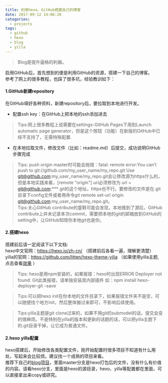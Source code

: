 ```yaml
---
title: 利用hexo、GitHub搭建自己的博客
date: 2017-09-12 14:06:28
categories:
  - projects
tags:
  - github
  - hexo
  - blog
  - yilla
---
```

> Blog是提升逼格的利器。  

启用GitHub后，首先想到的便是利用GitHub的资源，搭建一下自己的博客。  
参考了网上的很多教程，也踩了很多坑，经验教训如下：

#### 1.GitHub新建repository ####

在GitHub填好各种资料，新建repository后，要拉取到本地进行开发。
- 配置ssh key：在GitHub上把本地的ssh添加进去
> Tips:网上很多教程上说需要在settings-GitHub Pages下用到Launch automatic page generator，但是这个按钮（功能）在新版的GitHub中已经不支持了，无需特殊配置.

- 在本地拉取文件，修改文件（比如：readme.md）后提交，成功说明GitHub步骤完成
> Tips: push origin master时可能会抛错：fatal: remote error:You can't push to git://github.com/my_user_name/my_repo.git Use git@github.com:my_user_name/my_repo.git会让修改源为https什么的，但是本地实践来看，[remote "origin"] url必须修改为	url = git@github.com:*** git的这个地址，https也不行。要修改的文件是在.git目录下config文件或者用命令git remote set-url origin git@github.com:my_user_name/my_repo.git。  
Tips:关心GitHub contribute的童鞋可能会发现，本地推到了源后，GitHub contribute上并未记录本次commit，需要把本地的git的邮箱放到GitHub的setting中，让GitHub知晓你本地git也是你。


#### 2.搭建hexo ####
搭建前后请一定阅读下以下文档:  
hexo中文官网：https://hexo.io/zh-cn/ （搭建前后各看一遍，理解更清楚）  
yilla的官网：https://github.com/litten/hexo-theme-yilia  （如果使用yilla主题,点击查看[效果](https://zj-john.github.io/) ）

>Tips: hexo是用npm安装的，如果报错：hexo时出现ERROR Deployer not found: Git此类报错，请单独安装其内部插件 如：npm install hexo-deployer-git –save

>Tips:可以把hexo init在你本地的文件目录下，如果报错文件夹不是空，可以随便找个地方init，然后整体搬过来即可，不影响后续使用。

>Tips:yilla主题是git clone过来的，如果不用git的submodel的话，提交会变的很麻烦。不是特别在yilla的版本和更新的话题的话，可以把yilla主题下的.git目录干掉，让它成为普通文件。

#### 2.hexo yilla配置 ####
hexo搭建后，开始修改各类配置文件，刚开始配置时很多项目不知道有什么用处，写起来会比较烦。建议找一个成熟的项目来看。  
推荐下自己的[blog项目](https://github.com/zj-john/zj-john.github.io)，里面master分支是hexo打包后的文件，没有什么有价值的内容。请看hexo分支，里面是hexo的源目录，hexo、yilla等配置都在里面，可以直接拿出来copy或研究。
